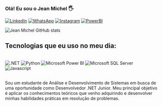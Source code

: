 ### Olá! Eu sou o Jean Michel 🖐️

[![LinkedIn](https://img.shields.io/badge/linkedin-%230077B5.svg?style=for-the-badge&logo=linkedin&logoColor=white)](https://www.linkedin.com/in/progjean)
[![WhatsApp](https://img.shields.io/badge/WhatsApp-25D366?style=for-the-badge&logo=whatsapp&logoColor=white)](https://wa.me/5511983615798)
[![Instagram](https://img.shields.io/badge/Instagram-%23E4405F.svg?style=for-the-badge&logo=Instagram&logoColor=white)](https://www.instagram.com/eujeanmichel/)
[![PowerBI](https://img.shields.io/badge/power_bi-F2C811?style=for-the-badge&logo=powerbi&logoColor=black)]([https://www.linkedin.com/in/progjean](https://sites.google.com/view/jeanmichel92))

![Jean Michel GitHub stats](https://github-readme-stats.vercel.app/api?username=jeanmichel92&show_icons=true&theme=dracula)


## Tecnologias que eu uso no meu dia:

<div style="display: inline_block"><br/>
    <img align="center" alt=".NET" src="https://img.shields.io/badge/.NET-5C2D91?style=for-the-badge&logo=.net&logoColor=white" /> 
    <img align="center" alt="Python" src="https://img.shields.io/badge/python-3670A0?style=for-the-badge&logo=python&logoColor=ffdd54" />
     <img align="center" alt="Microsoft Power BI" src="https://img.shields.io/badge/power_bi-F2C811?style=for-the-badge&logo=powerbi&logoColor=black" />
     <img align="center" alt="Microsoft SQL Server" src="https://img.shields.io/badge/Microsoft%20SQL%20Server-CC2927?style=for-the-badge&logo=microsoft%20sql%20server&logoColor=white" />
    <img align="center" alt="Javascript" src="https://img.shields.io/badge/JavaScript-323330?style=for-the-badge&logo=javascript&logoColor=F7DF1E" />
        
</div><br/>

Sou um estudante de Análise e Desenvolvimento de Sistemas em busca de uma oportunidade como Desenvolvedor .NET Junior. Meu principal objetivo é aplicar os conhecimentos teóricos que venho adquirindo e desenvolver minhas habilidades práticas em resolução de problemas.
